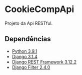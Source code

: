 # CookieCompApi
Projeto da Api RESTful.

## Dependências
- [Python 3.9.1](https://www.python.org/downloads/)
- [Django 3.1.4](https://www.djangoproject.com/download/)
- [Django REST Framework 3.12.2](https://www.django-rest-framework.org/)
- [Django Filter 2.4.0](https://www.django-rest-framework.org/api-guide/filtering/#djangofilterbackend)
